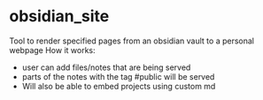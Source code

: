 ﻿# obsidian_site
Tool to render specified pages from an obsidian vault to a personal webpage
How it works:
- user can add files/notes that are being served
- parts of the notes with the tag #public will be served
- Will also be able to embed projects using custom md

